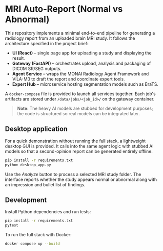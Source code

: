 # MRI Auto-Report (Normal vs Abnormal)

This repository implements a minimal end-to-end pipeline for generating a
radiology report from an uploaded brain MRI study. It follows the architecture
specified in the project brief:

* **UI (React)** – single page app for uploading a study and displaying the
  result.
* **Gateway (FastAPI)** – orchestrates upload, analysis and packaging of DICOM
  SR/SEG outputs.
* **Agent Service** – wraps the MONAI Radiology Agent Framework and VILA-M3 to
  draft the report and coordinate expert tools.
* **Expert Hub** – microservice hosting segmentation models such as BraTS.

A `docker-compose` file is provided to launch all services together. Each job's
artifacts are stored under `/data/jobs/<job_id>/` on the gateway container.

> **Note**: The heavy AI models are stubbed for development purposes; the code is
> structured so real models can be integrated later.

## Desktop application

For a quick demonstration without running the full stack, a lightweight desktop
GUI is provided.  It calls into the same agent logic with stubbed AI models so
that a second-opinion report can be generated entirely offline.

```bash
pip install -r requirements.txt
python desktop_app.py
```

Use the *Analyze* button to process a selected MRI study folder.  The interface
reports whether the study appears normal or abnormal along with an impression
and bullet list of findings.

## Development

Install Python dependencies and run tests:

```bash
pip install -r requirements.txt
pytest
```

To run the full stack with Docker:

```bash
docker compose up --build
```
